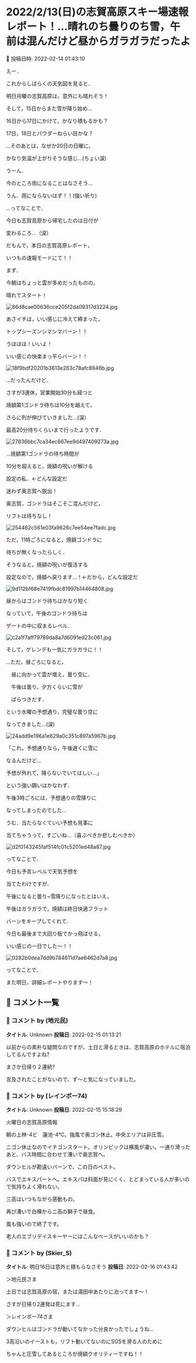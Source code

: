 # 2022/2/13(日)の志賀高原スキー場速報レポート！…晴れのち曇りのち雪，午前は混んだけど昼からガラガラだったよ

📅 投稿日時: 2022-02-14 01:43:10

えー．


これからしばらくの天気図を見ると．


明日月曜の志賀高原は，意外にも晴れそう！


そして，15日からまた雪が降り始め…


16日から17日にかけて，かなり積もるかも？


17日，18日とパウダーねらい目かな？





…そのあとは，なぜか20日の日曜に，


かなり気温が上がりそうな感じ…(ちょい涙)


うーん．


今のところ雨になることはなさそう…


うん．雨にならないはず！！(強い祈り)





…ってなことで．


今日も志賀高原から帰宅したのは日付が


変わるころ…（涙）


だもんで，本日の志賀高原レポート，


いつもの速報モードにて！！





まず．


今朝はちょっと雲が多めだったものの，


晴れでスタート！




![86d8cae00636cce205f2da09317d3224.jpg](images/86d8cae00636cce205f2da09317d3224.jpg)




あさイチは，いい感じに冷えて締まった，


トップシーズンシマシマバーン！！


うほほほ！いいよ！


いい感じの快楽まっ平らバーン！！




![18f9bdf20201b3613e263c78afc8846b.jpg](images/18f9bdf20201b3613e263c78afc8846b.jpg)




…だったんだけど．


さすが3連休，営業開始30分も経つと


焼額第1ゴンドラ待ちは10分を越えて，


さらに列が伸びていきました…(涙）


最高20分待ちくらいまで行ったようです．




![27836bbc7ca34ec667ee9d497409273a.jpg](images/27836bbc7ca34ec667ee9d497409273a.jpg)







…焼額第1ゴンドラの待ち時間が


10分を超えると，焼額の呪いが解ける


設定の私．←どんな設定だ


迷わず奥志賀へ脱出！


奥志賀，ゴンドラはそこそこ混んだけど，


リフトは待ちなし！




![254462c561e03fa9626c7ee54ee7fadc.jpg](images/254462c561e03fa9626c7ee54ee7fadc.jpg)







ただ，11時ごろになると，焼額ゴンドラに


待ちが無くなったらしく．


そうなると，焼額の呪いが復活する


設定なので，焼額へ戻ります…！←だから，どんな設定だ




![9d112bf68e7419fbdc81997b14464808.jpg](images/9d112bf68e7419fbdc81997b14464808.jpg)







昼からはゴンドラ待ちはかなり短く


なっていて，午後のゴンドラ待ちは


ゲートの中に収まるレベル．




![c2a1f7aff79789da8a7d6091ed23c061.jpg](images/c2a1f7aff79789da8a7d6091ed23c061.jpg)







そして，ゲレンデも一気にガラガラに！！


…ただ，昼ごろになると，


　昼に向かって雲が増え，曇り空に．


　午後は曇り，夕方くらいに雪が


　ぱらつきだす．


という水曜の予想通り，完璧な曇り空に


なってきました…(涙)




![24add9e196a1e629a0c351c897a5967b.jpg](images/24add9e196a1e629a0c351c897a5967b.jpg)







「これ，予想通りなら，午後遅くに雪に


なるんだけど…


予想が外れて，降らないでいてほしい…」


という強い願いはかなわず．


午後3時ごろには，予想通りの雪降りに


なってしまったのでした…


うむ．当たらなくていい予想も見事に


当てちゃうって，すごいね…（喜ぶべきか悲しむべきか）




![d2f0143245faf514fc01c5201ed48a87.jpg](images/d2f0143245faf514fc01c5201ed48a87.jpg)







ってなことで．


今日も予言レベルで天気予想を


当てたわけですが．


午後になると曇り~雪降りになったとはいえ，


午後はガラガラで，焼額は終日快適フラット


バーンをキープしてくれて．


今日も最後まで大回り板でかっ飛ばせる，


いい感じの一日でした～！！




![0282b0dea7dd9b784611d7ae6462d7a8.jpg](images/0282b0dea7dd9b784611d7ae6462d7a8.jpg)







ってなことで．


また明日，詳細レポートやります～！

## 💬 コメント一覧

### 💬 コメント by (地元民)
**タイトル**: Unknown
**投稿日**: 2022-02-15 01:13:21

以前からの素朴な疑問なのですが、土日と滑るときは、志賀高原のホテルに宿泊してるんですよね?



まさか日帰り２連続?



言及されたことがないので、ず〜と気になっていました。

### 💬 コメント by (レインボー74)
**タイトル**: Unknown
**投稿日**: 2022-02-15 15:18:29

火曜日の志賀高原情報

朝の上林-4ど　蓮池-4℃。強風で奥ゴン休止。中央エリアは非圧雪。

ニゴン休止なのでイチゴンスタート。オリンピックは横風が凄い。一通り滑ったあと、バス時間に合わせて漕いで奥志賀へ。

ダウンヒルが勘違いバーンで、この日のベスト。

バスでエキスパートへ。エキスパは斜面が見にくく、とどまっている人が多いので気持ちよく滑れない。

三高はいつもながら感動もの。

再び漕いで白樺からニ高の獅子で昼食。

風も強いので終了です。

老人のエブリデイスキーヤーにはこんなペースがいいのかも？

### 💬 コメント by (Skier_S)
**タイトル**: 明日16日は意外と積もらなさそう
**投稿日**: 2022-02-16 01:43:42

＞地元民さま

土日では志賀高原の宿，または湯田中あたりに泊ってます～！

さすが日帰り2連発は死にます…



＞レインボー74さま

ダウンヒルはゴンドラが動いてなかった分良かったでしょうね…

3高沿いのイーストも，リフト動いてないのにSGSを滑る人のために

ちゃんと圧雪してあるところが焼額クオリティーですね！！

